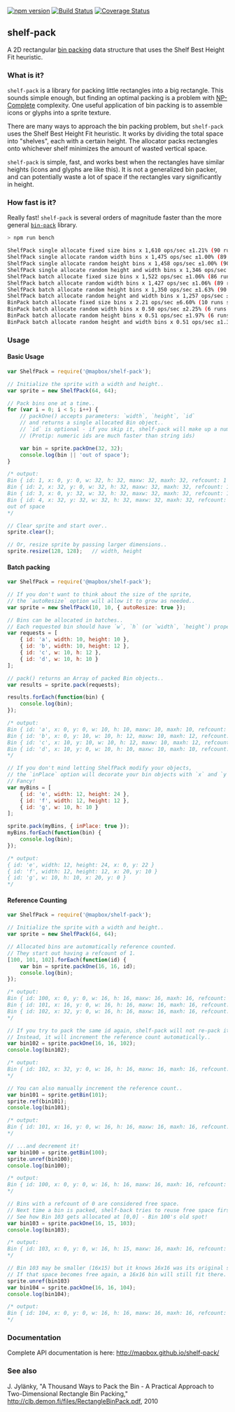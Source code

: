 [![npm version](https://badge.fury.io/js/%40mapbox%2Fshelf-pack.svg)](https://badge.fury.io/js/%40mapbox%2Fshelf-pack)
[![Build Status](https://secure.travis-ci.org/mapbox/shelf-pack.svg)](http://travis-ci.org/mapbox/shelf-pack)
[![Coverage Status](https://coveralls.io/repos/github/mapbox/shelf-pack/badge.svg?branch=master)](https://coveralls.io/github/mapbox/shelf-pack?branch=master)

## shelf-pack

A 2D rectangular [bin packing](https://en.wikipedia.org/wiki/Bin_packing_problem)
data structure that uses the Shelf Best Height Fit heuristic.


### What is it?

`shelf-pack` is a library for packing little rectangles into a big rectangle.  This sounds simple enough,
but finding an optimal packing is a problem with [NP-Complete](https://en.wikipedia.org/wiki/NP-completeness)
complexity.  One useful application of bin packing is to assemble icons or glyphs into a sprite texture.

There are many ways to approach the bin packing problem, but `shelf-pack` uses the Shelf Best
Height Fit heuristic.  It works by dividing the total space into "shelves", each with a certain height.
The allocator packs rectangles onto whichever shelf minimizes the amount of wasted vertical space.

`shelf-pack` is simple, fast, and works best when the rectangles have similar heights (icons and glyphs
are like this).  It is not a generalized bin packer, and can potentially waste a lot of space if the
rectangles vary significantly in height.


### How fast is it?

Really fast!  `shelf-pack` is several orders of magnitude faster than the more general
[`bin-pack`](https://www.npmjs.com/package/bin-pack) library.

```bash
> npm run bench

ShelfPack single allocate fixed size bins x 1,610 ops/sec ±1.21% (90 runs sampled)
ShelfPack single allocate random width bins x 1,475 ops/sec ±1.00% (89 runs sampled)
ShelfPack single allocate random height bins x 1,458 ops/sec ±1.00% (90 runs sampled)
ShelfPack single allocate random height and width bins x 1,346 ops/sec ±0.96% (89 runs sampled)
ShelfPack batch allocate fixed size bins x 1,522 ops/sec ±1.06% (86 runs sampled)
ShelfPack batch allocate random width bins x 1,427 ops/sec ±1.06% (89 runs sampled)
ShelfPack batch allocate random height bins x 1,350 ops/sec ±1.63% (90 runs sampled)
ShelfPack batch allocate random height and width bins x 1,257 ops/sec ±1.02% (89 runs sampled)
BinPack batch allocate fixed size bins x 2.21 ops/sec ±6.60% (10 runs sampled)
BinPack batch allocate random width bins x 0.50 ops/sec ±2.25% (6 runs sampled)
BinPack batch allocate random height bins x 0.51 ops/sec ±1.97% (6 runs sampled)
BinPack batch allocate random height and width bins x 0.51 ops/sec ±1.37% (6 runs sampled)
```


### Usage

#### Basic Usage

```js
var ShelfPack = require('@mapbox/shelf-pack');

// Initialize the sprite with a width and height..
var sprite = new ShelfPack(64, 64);

// Pack bins one at a time..
for (var i = 0; i < 5; i++) {
    // packOne() accepts parameters: `width`, `height`, `id`
    // and returns a single allocated Bin object..
    // `id` is optional - if you skip it, shelf-pack will make up a number for you..
    // (Protip: numeric ids are much faster than string ids)

    var bin = sprite.packOne(32, 32);
    console.log(bin || 'out of space');
}

/* output:
Bin { id: 1, x: 0, y: 0, w: 32, h: 32, maxw: 32, maxh: 32, refcount: 1 }
Bin { id: 2, x: 32, y: 0, w: 32, h: 32, maxw: 32, maxh: 32, refcount: 1 }
Bin { id: 3, x: 0, y: 32, w: 32, h: 32, maxw: 32, maxh: 32, refcount: 1 }
Bin { id: 4, x: 32, y: 32, w: 32, h: 32, maxw: 32, maxh: 32, refcount: 1 }
out of space
*/

// Clear sprite and start over..
sprite.clear();

// Or, resize sprite by passing larger dimensions..
sprite.resize(128, 128);   // width, height

```


#### Batch packing

```js
var ShelfPack = require('@mapbox/shelf-pack');

// If you don't want to think about the size of the sprite,
// the `autoResize` option will allow it to grow as needed..
var sprite = new ShelfPack(10, 10, { autoResize: true });

// Bins can be allocated in batches..
// Each requested bin should have `w`, `h` (or `width`, `height`) properties..
var requests = [
    { id: 'a', width: 10, height: 10 },
    { id: 'b', width: 10, height: 12 },
    { id: 'c', w: 10, h: 12 },
    { id: 'd', w: 10, h: 10 }
];

// pack() returns an Array of packed Bin objects..
var results = sprite.pack(requests);

results.forEach(function(bin) {
    console.log(bin);
});

/* output:
Bin { id: 'a', x: 0, y: 0, w: 10, h: 10, maxw: 10, maxh: 10, refcount: 1 }
Bin { id: 'b', x: 0, y: 10, w: 10, h: 12, maxw: 10, maxh: 12, refcount: 1 }
Bin { id: 'c', x: 10, y: 10, w: 10, h: 12, maxw: 10, maxh: 12, refcount: 1 }
Bin { id: 'd', x: 10, y: 0, w: 10, h: 10, maxw: 10, maxh: 10, refcount: 1 }
*/

// If you don't mind letting ShelfPack modify your objects,
// the `inPlace` option will decorate your bin objects with `x` and `y` properties.
// Fancy!
var myBins = [
    { id: 'e', width: 12, height: 24 },
    { id: 'f', width: 12, height: 12 },
    { id: 'g', w: 10, h: 10 }
];

sprite.pack(myBins, { inPlace: true });
myBins.forEach(function(bin) {
    console.log(bin);
});

/* output:
{ id: 'e', width: 12, height: 24, x: 0, y: 22 }
{ id: 'f', width: 12, height: 12, x: 20, y: 10 }
{ id: 'g', w: 10, h: 10, x: 20, y: 0 }
*/

```

#### Reference Counting

```js
var ShelfPack = require('@mapbox/shelf-pack');

// Initialize the sprite with a width and height..
var sprite = new ShelfPack(64, 64);

// Allocated bins are automatically reference counted.
// They start out having a refcount of 1.
[100, 101, 102].forEach(function(id) {
    var bin = sprite.packOne(16, 16, id);
    console.log(bin);
});

/* output:
Bin { id: 100, x: 0, y: 0, w: 16, h: 16, maxw: 16, maxh: 16, refcount: 1 }
Bin { id: 101, x: 16, y: 0, w: 16, h: 16, maxw: 16, maxh: 16, refcount: 1 }
Bin { id: 102, x: 32, y: 0, w: 16, h: 16, maxw: 16, maxh: 16, refcount: 1 }
*/

// If you try to pack the same id again, shelf-pack will not re-pack it.
// Instead, it will increment the reference count automatically..
var bin102 = sprite.packOne(16, 16, 102);
console.log(bin102);

/* output:
Bin { id: 102, x: 32, y: 0, w: 16, h: 16, maxw: 16, maxh: 16, refcount: 2 }
*/

// You can also manually increment the reference count..
var bin101 = sprite.getBin(101);
sprite.ref(bin101);
console.log(bin101);

/* output:
Bin { id: 101, x: 16, y: 0, w: 16, h: 16, maxw: 16, maxh: 16, refcount: 2 }
*/

// ...and decrement it!
var bin100 = sprite.getBin(100);
sprite.unref(bin100);
console.log(bin100);

/* output:
Bin { id: 100, x: 0, y: 0, w: 16, h: 16, maxw: 16, maxh: 16, refcount: 0 }
*/

// Bins with a refcount of 0 are considered free space.
// Next time a bin is packed, shelf-back tries to reuse free space first.
// See how Bin 103 gets allocated at [0,0] - Bin 100's old spot!
var bin103 = sprite.packOne(16, 15, 103);
console.log(bin103);

/* output:
Bin { id: 103, x: 0, y: 0, w: 16, h: 15, maxw: 16, maxh: 16, refcount: 1 }
*/

// Bin 103 may be smaller (16x15) but it knows 16x16 was its original size.
// If that space becomes free again, a 16x16 bin will still fit there.
sprite.unref(bin103)
var bin104 = sprite.packOne(16, 16, 104);
console.log(bin104);

/* output:
Bin { id: 104, x: 0, y: 0, w: 16, h: 16, maxw: 16, maxh: 16, refcount: 1 }
*/

```


### Documentation

Complete API documentation is here:  http://mapbox.github.io/shelf-pack/


### See also

J. Jylänky, "A Thousand Ways to Pack the Bin - A Practical
Approach to Two-Dimensional Rectangle Bin Packing,"
http://clb.demon.fi/files/RectangleBinPack.pdf, 2010
